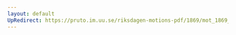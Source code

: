 ```yaml
---
layout: default
UpRedirect: https://pruto.im.uu.se/riksdagen-motions-pdf/1869/mot_1869__ak__194.pdf
---
```

